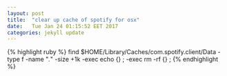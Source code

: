```yaml
---
layout: post
title:  "clear up cache of spotify for osx"
date:   Tue Jan 24 01:15:52 EET 2017
categories: jekyll update
---
```



{% highlight ruby %}
find $HOME/Library/Caches/com.spotify.client/Data -type f -name "*.*" -size +1k -exec echo {} \; -exec rm -rf {} \;
{% endhighlight %}